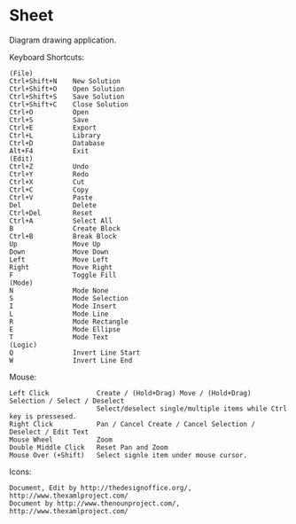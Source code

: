 Sheet
=====

Diagram drawing application.

Keyboard  Shortcuts:

    (File)
    Ctrl+Shift+N    New Solution
    Ctrl+Shift+O    Open Solution
    Ctrl+Shift+S    Save Solution
    Ctrl+Shift+C    Close Solution
    Ctrl+O          Open
    Ctrl+S          Save
    Ctrl+E          Export
    Ctrl+L          Library
    Ctrl+D          Database
    Alt+F4          Exit
    (Edit)
    Ctrl+Z          Undo
    Ctrl+Y          Redo
    Ctrl+X          Cut
    Ctrl+C          Copy
    Ctrl+V          Paste
    Del             Delete
    Ctrl+Del        Reset
    Ctrl+A          Select All
    B               Create Block
    Ctrl+B          Break Block
    Up              Move Up
    Down            Move Down
    Left            Move Left
    Right           Move Right
    F               Toggle Fill
    (Mode)
    N               Mode None
    S               Mode Selection
    I               Mode Insert
    L               Mode Line
    R               Mode Rectangle
    E               Mode Ellipse
    T               Mode Text
    (Logic)
    Q               Invert Line Start
    W               Invert Line End

Mouse:

    Left Click            Create / (Hold+Drag) Move / (Hold+Drag) Selection / Select / Deselect
                          Select/deselect single/multiple items while Ctrl key is pressesed.
    Right Click           Pan / Cancel Create / Cancel Selection / Deselect / Edit Text
    Mouse Wheel           Zoom
    Double Middle Click   Reset Pan and Zoom
    Mouse Over (+Shift)   Select signle item under mouse cursor.

Icons:

    Document, Edit by http://thedesignoffice.org/, http://www.thexamlproject.com/
    Document by http://www.thenounproject.com/, http://www.thexamlproject.com/
